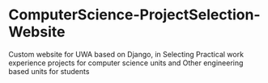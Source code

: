 # ComputerScience-ProjectSelection-Website
Custom website for UWA based on Django, in Selecting Practical work experience projects for computer science units and Other engineering based units for students
